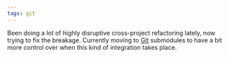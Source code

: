 ```yaml
---
tags: git
---
```


Been doing a lot of highly disruptive cross-project refactoring lately, now trying to fix the breakage. Currently moving to [Git](/wiki/Git) submodules to have a bit more control over when this kind of integration takes place.
